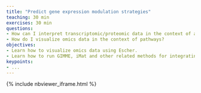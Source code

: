 ```yaml
---
title: "Predict gene expression modulation strategies"
teaching: 30 min
exercises: 30 min
questions:
- How can I interpret transcriptomic/proteomic data in the context of a metabolic model?
- How do I visualize omics data in the context of pathways?
objectives:
- Learn how to visualize omics data using Escher.
- Learn how to run GIMME, iMat and other related methods for integrating expression data into models.
keypoints:
- ...
---
```


{% include nbviewer_iframe.html %}
